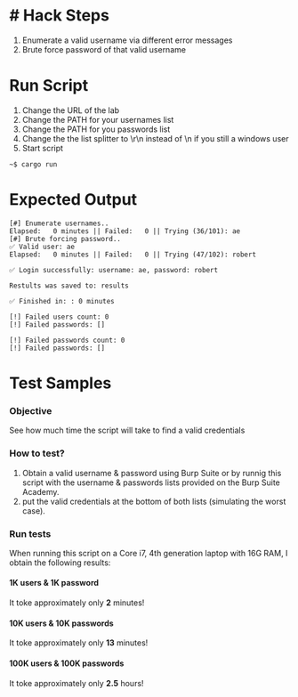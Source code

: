 # # Hack Steps
1. Enumerate a valid username via different error messages
2. Brute force password of that valid username

# Run Script
1. Change the URL of the lab
2. Change the PATH for your usernames list
3. Change the PATH for you passwords list
4. Change the the list splitter to \r\n instead of \n if you still a windows user
5. Start script
```
~$ cargo run
```

# Expected Output
```
[#] Enumerate usernames..
Elapsed:   0 minutes || Failed:   0 || Trying (36/101): ae                                                
[#] Brute forcing password..
✅ Valid user: ae
Elapsed:   0 minutes || Failed:   0 || Trying (47/102): robert                                            

✅ Login successfully: username: ae, password: robert

Restults was saved to: results

✅ Finished in: : 0 minutes

[!] Failed users count: 0
[!] Failed passwords: []

[!] Failed passwords count: 0
[!] Failed passwords: []
```

# Test Samples
### Objective
See how much time the script will take to find a valid credentials

### How to test?
1. Obtain a valid username & password using Burp Suite or by runnig this script with the username & passwords lists provided on the Burp Suite Academy.
2. put the valid credentials at the bottom of both lists (simulating the worst case).

### Run tests
When running this script on a Core i7, 4th generation laptop with 16G RAM, I obtain the following results:
#### 1K users & 1K password
It toke approximately only **2** minutes!

#### 10K users & 10K passwords
It toke approximately only **13** minutes!

#### 100K users & 100K passwords
It toke approximately only **2.5** hours!